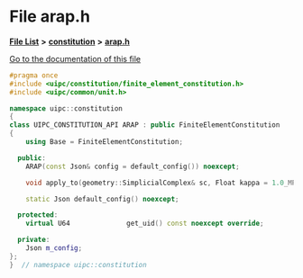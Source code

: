 

# File arap.h

[**File List**](files.md) **>** [**constitution**](dir_e6404e629433dfdedefe8b8f43f6234d.md) **>** [**arap.h**](arap_8h.md)

[Go to the documentation of this file](arap_8h.md)


```C++
#pragma once
#include <uipc/constitution/finite_element_constitution.h>
#include <uipc/common/unit.h>

namespace uipc::constitution
{
class UIPC_CONSTITUTION_API ARAP : public FiniteElementConstitution
{
    using Base = FiniteElementConstitution;

  public:
    ARAP(const Json& config = default_config()) noexcept;

    void apply_to(geometry::SimplicialComplex& sc, Float kappa = 1.0_MPa, Float mass_density = 1e3) const;

    static Json default_config() noexcept;

  protected:
    virtual U64              get_uid() const noexcept override;

  private:
    Json m_config;
};
}  // namespace uipc::constitution
```


